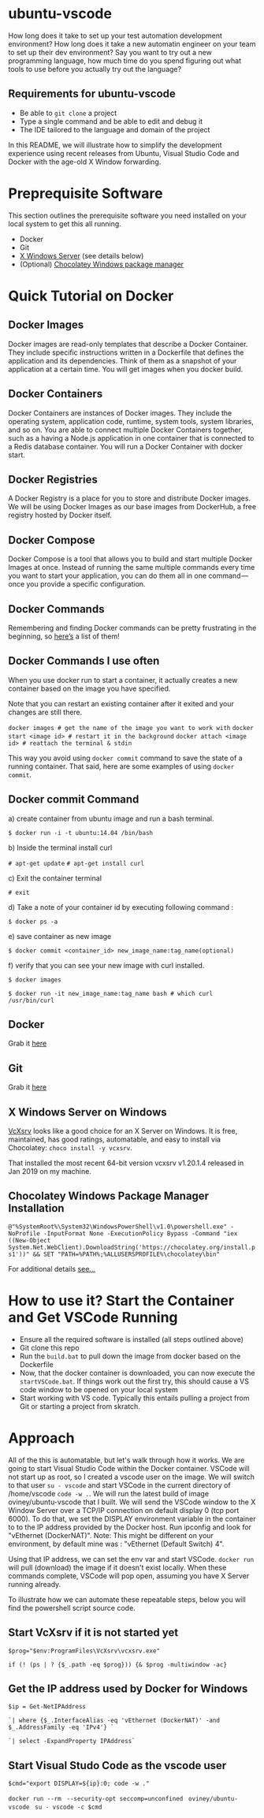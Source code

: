 # ubuntu-vscode
How long does it take to set up your test automation development environment? How long does it take a new automatin engineer on your team to set up their dev environment? Say you want to try out a new programming language, how much time do you spend figuring out what tools to use before you actually try out the language? 

## Requirements for ubuntu-vscode
- Be able to `git clone` a project
- Type a single command and be able to edit and debug it
- The IDE tailored to the language and domain of the project

In this README, we will illustrate how to simplify the development experience using recent releases from Ubuntu, Visual Studio Code and Docker with the age-old X Window forwarding.

# Preprequisite Software
This section outlines the prerequisite software you need installed on your local system to get this all running.
- Docker
- Git
- [X Windows Server](https://sourceforge.net/projects/vcxsrv/) (see details below)
- (Optional) [Chocolatey Windows package manager](https://chocolatey.org/)

# Quick Tutorial on Docker

## Docker Images
Docker images are read-only templates that describe a Docker Container. They include specific instructions written in a Dockerfile that defines the application and its dependencies. Think of them as a snapshot of your application at a certain time. You will get images when you docker build.

## Docker Containers
Docker Containers are instances of Docker images. They include the operating system, application code, runtime, system tools, system libraries, and so on. You are able to connect multiple Docker Containers together, such as a having a Node.js application in one container that is connected to a Redis database container. You will run a Docker Container with docker start.

## Docker Registries
A Docker Registry is a place for you to store and distribute Docker images. We will be using Docker Images as our base images from DockerHub, a free registry hosted by Docker itself.

## Docker Compose
Docker Compose is a tool that allows you to build and start multiple Docker Images at once. Instead of running the same multiple commands every time you want to start your application, you can do them all in one command — once you provide a specific configuration.

## Docker Commands
Remembering and finding Docker commands can be pretty frustrating in the beginning, so [here’s](https://medium.com/statuscode/dockercheatsheet-9730ce03630d) a list of them!

## Docker Commands I use often

When you use docker run to start a container, it actually creates a new container based on the image you have specified.

Note that you can restart an existing container after it exited and your changes are still there.

`docker images # get the name of the image you want to work with`
`docker start <image id> # restart it in the background`
`docker attach <image id> # reattach the terminal & stdin`

This way you avoid using `docker commit` command to save the state of a running container.  That said, here are some examples of using `docker commit`.

## Docker commit Command

a) create container from ubuntu image and run a bash terminal.

   `$ docker run -i -t ubuntu:14.04 /bin/bash`
   
b) Inside the terminal install curl

   `# apt-get update`
   `# apt-get install curl`

c) Exit the container terminal

   `# exit`
   
d) Take a note of your container id by executing following command :

   `$ docker ps -a`
   
e) save container as new image

   `$ docker commit <container_id> new_image_name:tag_name(optional)`
   
f) verify that you can see your new image with curl installed.

   `$ docker images `          

   `$ docker run -it new_image_name:tag_name bash
      # which curl
        /usr/bin/curl`

## Docker
Grab it [here](https://hub.docker.com/editions/community/docker-ce-desktop-windows)

## Git
Grab it [here](https://git-scm.com/download/win)

## X Windows Server on Windows
[VcXsrv](https://sourceforge.net/projects/vcxsrv/) looks like a good choice for an X Server on Windows. It is free, maintained, has good ratings, automatable, and easy to install via Chocolatey: `choco install -y vcxsrv`. 

That installed the most recent 64-bit version vcxsrv v1.20.1.4  released in Jan 2019 on my machine.

## Chocolatey Windows Package Manager Installation
`@"%SystemRoot%\System32\WindowsPowerShell\v1.0\powershell.exe" -NoProfile -InputFormat None -ExecutionPolicy Bypass -Command "iex ((New-Object System.Net.WebClient).DownloadString('https://chocolatey.org/install.ps1'))" && SET "PATH=%PATH%;%ALLUSERSPROFILE%\chocolatey\bin"`

For additional details [see...](https://chocolatey.org/install)

# How to use it?  Start the Container and Get VSCode Running
- Ensure all the required software is installed (all steps outlined above)
- Git clone this repo
- Run the `build.bat` to pull down the image from docker based on the Dockerfile
- Now, that the docker container is downloaded, you can now execute the `startVSCode.bat`.  If things work out the first try, this should cause a VS code window to be opened on your local system
- Start working with VS code.  Typically this entails pulling a project from Git or starting a project from skratch.

# Approach
All of the this is automatable, but let's walk through how it works. We are going to start Visual Studio Code within the Docker container. VSCode will not start up as root, so I created a vscode user on the image. We will switch to that user `su - vscode` and start VSCode in the current directory of /home/vscode `code -w .`. We will run the latest build of image oviney/ubuntu-vscode that I built. We will send the VSCode window to the X Window Server over a TCP/IP connection on default display 0 (tcp port 6000). To do that, we set the DISPLAY environment variable in the container to to the IP address provided by the Docker host. Run ipconfig and look for "vEthernet (DockerNAT)".  Note:  This might be different on your environment, by default mine was : "vEthernet (Default Switch) 4".

Using that IP address, we can set the env var and start VSCode. `docker run` will pull (download) the image if it doesn't exist locally. When these commands complete, VSCode will pop open, assuming you have X Server running already.

To illustrate how we can automate these repeatable steps, below you will find the powershell script source code.

## Start VcXsrv if it is not started yet

`$prog="$env:ProgramFiles\VcXsrv\vcxsrv.exe"`

`if (! (ps | ? {$_.path -eq $prog})) {& $prog -multiwindow -ac}`

## Get the IP address used by Docker for Windows

`$ip = Get-NetIPAddress `

    `| where {$_.InterfaceAlias -eq 'vEthernet (DockerNAT)' -and $_.AddressFamily -eq 'IPv4'} `
    
    `| select -ExpandProperty IPAddress`

## Start Visual Studo Code as the vscode user

`$cmd="export DISPLAY=${ip}:0; code -w ."`

`docker run --rm `
    `--security-opt seccomp=unconfined `
        `oviney/ubuntu-vscode `
        `su - vscode -c $cmd`

